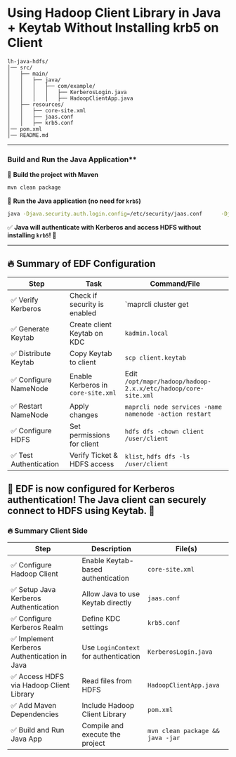 # Using Hadoop Client Library in Java + Keytab Without Installing krb5 on Client

```
lh-java-hdfs/
│── src/
│   ├── main/
│   │   ├── java/
│   │   │   ├── com/example/
│   │   │   │   ├── KerberosLogin.java
│   │   │   │   ├── HadoopClientApp.java
│   ├── resources/
│   │   ├── core-site.xml
│   │   ├── jaas.conf
│   │   ├── krb5.conf
│── pom.xml
│── README.md
```

---

### Build and Run the Java Application**
📌 **Build the project with Maven**

```bash
mvn clean package
```

📌 **Run the Java application (no need for `krb5`)**

```bash
java -Djava.security.auth.login.config=/etc/security/jaas.conf      -Djava.security.krb5.conf=/etc/security/krb5.conf      -jar target/hadoop-client-app-1.0-SNAPSHOT.jar
```

✅ **Java will authenticate with Kerberos and access HDFS without installing `krb5`! 🎯**

---

## **🔥 Summary of EDF Configuration**
| **Step** | **Task** | **Command/File** |
|----------|---------|------------------|
| ✅ Verify Kerberos | Check if security is enabled | `maprcli cluster get | grep security` |
| ✅ Generate Keytab | Create client Keytab on KDC | `kadmin.local` |
| ✅ Distribute Keytab | Copy Keytab to client | `scp client.keytab` |
| ✅ Configure NameNode | Enable Kerberos in `core-site.xml` | Edit `/opt/mapr/hadoop/hadoop-2.x.x/etc/hadoop/core-site.xml` |
| ✅ Restart NameNode | Apply changes | `maprcli node services -name namenode -action restart` |
| ✅ Configure HDFS | Set permissions for client | `hdfs dfs -chown client /user/client` |
| ✅ Test Authentication | Verify Ticket & HDFS access | `klist`, `hdfs dfs -ls /user/client` |

🚀 **EDF is now configured for Kerberos authentication! The Java client can securely connect to HDFS using Keytab. 🎯**
---

### **🔥 Summary Client Side**
| **Step** | **Description** | **File(s)** |
|----------|---------------|--------------|
| ✅ Configure Hadoop Client | Enable Keytab-based authentication | `core-site.xml` |
| ✅ Setup Java Kerberos Authentication | Allow Java to use Keytab directly | `jaas.conf` |
| ✅ Configure Kerberos Realm | Define KDC settings | `krb5.conf` |
| ✅ Implement Kerberos Authentication in Java | Use `LoginContext` for authentication | `KerberosLogin.java` |
| ✅ Access HDFS via Hadoop Client Library | Read files from HDFS | `HadoopClientApp.java` |
| ✅ Add Maven Dependencies | Include Hadoop Client Library | `pom.xml` |
| ✅ Build and Run Java App | Compile and execute the project | `mvn clean package && java -jar` |

